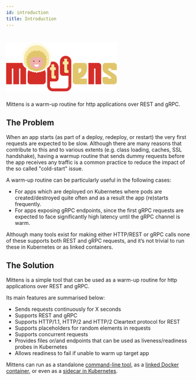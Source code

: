 ```yaml
---
id: introduction
title: Introduction
---
```


<h1 align="left">
  <img width="300" alt="Mittens" src="../assets/mittens_logo.svg">
</h1>

Mittens is a warm-up routine for http applications over REST and gRPC.

## The Problem

When an app starts (as part of a deploy, redeploy, or restart) the very first requests are expected to be slow. 
Although there are many reasons that contribute to this and to various extents (e.g. class loading, caches, SSL handshake), having a warmup routine that sends dummy requests before the app receives any traffic is a common practice to reduce the impact of the so called "cold-start" issue.

A warm-up routine can be particularly useful in the following cases:
- For apps which are deployed on Kubernetes where pods are created/destroyed quite often and as a result the app (re)starts frequently.
- For apps exposing gRPC endpoints, since the first gRPC requests are expected to face significantly high latency until the gRPC channel is warm.

Although many tools exist for making either HTTP/REST or gRPC calls none of these supports both REST and gRPC requests, and it’s not trivial to run these in Kubernetes or as linked containers.

## The Solution

Mittens is a simple tool that can be used as a warm-up routine for http applications over REST and gRPC.

Its main features are summarised below:
- Sends requests continuously for X seconds
- Supports REST and gRPC
- Supports HTTP/1.1, HTTP/2 and HTTP/2 Cleartext protocol for REST
- Supports placeholders for random elements in requests
- Supports concurrent requests
- Provides files or/and endpoints that can be used as liveness/readiness probes in Kubernetes
- Allows readiness to fail if unable to warm up target app

Mittens can run as a standalone [command-line tool](https://expediagroup.github.io/mittens/docs/installation/running#run-as-a-cmd-application), as a [linked Docker container](https://expediagroup.github.io/mittens/docs/installation/running#run-as-a-linked-docker-container), or even as a [sidecar in Kubernetes](https://expediagroup.github.io/mittens/docs/installation/running#run-as-a-sidecar-on-kubernetes).
